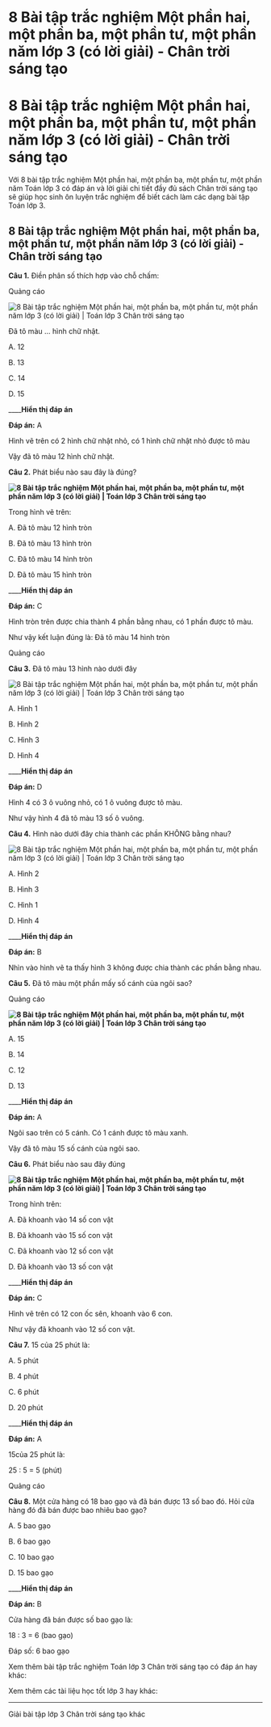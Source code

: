 # 8 Bài tập trắc nghiệm Một phần hai, một phần ba, một phần tư, một phần năm lớp 3 (có lời giải) - Chân trời sáng tạo

# 8 Bài tập trắc nghiệm Một phần hai, một phần ba, một phần tư, một phần năm lớp 3 (có lời giải) - Chân trời sáng tạo

Với 8 bài tập trắc nghiệm Một phần hai, một phần ba, một phần tư, một phần năm Toán lớp 3 có đáp án và lời giải chi tiết đầy đủ sách Chân trời sáng tạo sẽ giúp học sinh ôn luyện trắc nghiệm để biết cách làm các dạng bài tập Toán lớp 3.

## 8 Bài tập trắc nghiệm Một phần hai, một phần ba, một phần tư, một phần năm lớp 3 (có lời giải) - Chân trời sáng tạo

**Câu 1.** Điền phân số thích hợp vào chỗ chấm:

Quảng cáo

![8 Bài tập trắc nghiệm Một phần hai, một phần ba, một phần tư, một phần năm lớp 3 \(có lời giải\) | Toán lớp 3 Chân trời sáng tạo](https://vietjack.com/toan-3-ct/images/trac-nghiem-mot-phan-hai-mot-phan-ba-mot-phan-tu-mot-phan-nam-244064.PNG)

Đã tô màu … hình chữ nhật.

A. 12

B. 13

C. 14

D. 15

____**Hiển thị đáp án**

**Đáp án:** A

Hình vẽ trên có 2 hình chữ nhật nhỏ, có 1 hình chữ nhật nhỏ được tô màu

Vậy đã tô màu 12 hình chữ nhật.

**Câu 2.** Phát biểu nào sau đây là đúng?

**![8 Bài tập trắc nghiệm Một phần hai, một phần ba, một phần tư, một phần năm lớp 3 \(có lời giải\) | Toán lớp 3 Chân trời sáng tạo](https://vietjack.com/toan-3-ct/images/trac-nghiem-mot-phan-hai-mot-phan-ba-mot-phan-tu-mot-phan-nam-244065.PNG)**  
  


Trong hình vẽ trên:

A. Đã tô màu 12 hình tròn

B. Đã tô màu 13 hình tròn

C. Đã tô màu 14 hình tròn

D. Đã tô màu 15 hình tròn

____**Hiển thị đáp án**

**Đáp án:** C

Hình tròn trên được chia thành 4 phần bằng nhau, có 1 phần được tô màu.

Như vậy kết luận đúng là: Đã tô màu 14 hình tròn

Quảng cáo

**Câu 3.** Đã tô màu 13 hình nào dưới đây

![8 Bài tập trắc nghiệm Một phần hai, một phần ba, một phần tư, một phần năm lớp 3 \(có lời giải\) | Toán lớp 3 Chân trời sáng tạo](https://vietjack.com/toan-3-ct/images/trac-nghiem-mot-phan-hai-mot-phan-ba-mot-phan-tu-mot-phan-nam-244066.PNG)

A. Hình 1

B. Hình 2

C. Hình 3

D. Hình 4

____**Hiển thị đáp án**

**Đáp án:** D

Hình 4 có 3 ô vuông nhỏ, có 1 ô vuông được tô màu.

Như vậy hình 4 đã tô màu 13 số ô vuông.

**Câu 4.** Hình nào dưới đây chia thành các phần KHÔNG bằng nhau?

![8 Bài tập trắc nghiệm Một phần hai, một phần ba, một phần tư, một phần năm lớp 3 \(có lời giải\) | Toán lớp 3 Chân trời sáng tạo](https://vietjack.com/toan-3-ct/images/trac-nghiem-mot-phan-hai-mot-phan-ba-mot-phan-tu-mot-phan-nam-244067.PNG)

A. Hình 2

B. Hình 3

C. Hình 1

D. Hình 4

____**Hiển thị đáp án**

**Đáp án:** B

Nhìn vào hình vẽ ta thấy hình 3 không được chia thành các phần bằng nhau.

**Câu 5.** Đã tô màu một phần mấy số cánh của ngôi sao?

Quảng cáo

**![8 Bài tập trắc nghiệm Một phần hai, một phần ba, một phần tư, một phần năm lớp 3 \(có lời giải\) | Toán lớp 3 Chân trời sáng tạo](https://vietjack.com/toan-3-ct/images/trac-nghiem-mot-phan-hai-mot-phan-ba-mot-phan-tu-mot-phan-nam-244068.PNG)**

A. 15

B. 14

C. 12

D. 13

____**Hiển thị đáp án**

**Đáp án:** A

Ngôi sao trên có 5 cánh. Có 1 cánh được tô màu xanh.

Vậy đã tô màu 15 số cánh của ngôi sao.

**Câu 6.** Phát biểu nào sau đây đúng

**![8 Bài tập trắc nghiệm Một phần hai, một phần ba, một phần tư, một phần năm lớp 3 \(có lời giải\) | Toán lớp 3 Chân trời sáng tạo](https://vietjack.com/toan-3-ct/images/trac-nghiem-mot-phan-hai-mot-phan-ba-mot-phan-tu-mot-phan-nam-244069.PNG)**

Trong hình trên:

A. Đã khoanh vào 14 số con vật

B. Đã khoanh vào 15 số con vật

C. Đã khoanh vào 12 số con vật

D. Đã khoanh vào 13 số con vật

____**Hiển thị đáp án**

**Đáp án:** C

Hình vẽ trên có 12 con ốc sên, khoanh vào 6 con.

Như vậy đã khoanh vào 12 số con vật.

**Câu 7.** 15 của 25 phút là:

A. 5 phút

B. 4 phút

C. 6 phút

D. 20 phút

____**Hiển thị đáp án**

**Đáp án:** A

15của 25 phút là:

25 : 5 = 5 (phút)

Quảng cáo

**Câu 8.** Một cửa hàng có 18 bao gạo và đã bán được 13 số bao đó. Hỏi cửa hàng đó đã bán được bao nhiêu bao gạo?

A. 5 bao gạo

B. 6 bao gạo

C. 10 bao gạo

D. 15 bao gạo

____**Hiển thị đáp án**

**Đáp án:** B

Cửa hàng đã bán được số bao gạo là:

18 : 3 = 6 (bao gạo)

Đáp số: 6 bao gạo

Xem thêm bài tập trắc nghiệm Toán lớp 3 Chân trời sáng tạo có đáp án hay khác:

Xem thêm các tài liệu học tốt lớp 3 hay khác:

* * *

Giải bài tập lớp 3 Chân trời sáng tạo khác
